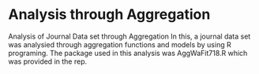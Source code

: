 # Analysis through Aggregation
Analysis of Journal Data set through Aggregation
In this, a journal data set was analysied through aggregation functions and models by using R programing.
The package used in this analysis was AggWaFit718.R which was provided in the rep.
